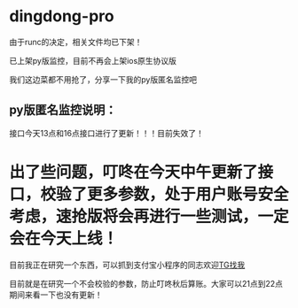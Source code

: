 # dingdong-pro
由于runc的决定，相关文件均已下架！

已上架py版监控，目前不再会上架ios原生协议版

我们这边菜都不用抢了，分享一下我的py版匿名监控吧

## py版匿名监控说明：

接口今天13点和16点接口进行了更新！！！目前失效了！



# 出了些问题，叮咚在今天中午更新了接口，校验了更多参数，处于用户账号安全考虑，速抢版将会再进行一些测试，一定会在今天上线！
目前我正在研究一个东西，可以抓到支付宝小程序的同志欢迎[TG找我](https://t.me/wen2333)

目前就是在研究一个不会校验的参数，防止叮咚秋后算账。大家可以21点到22点期间来看一下也没有更新！
